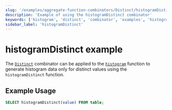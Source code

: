 ```yaml
---
slug: '/examples/aggregate-function-combinators/Distinct/histogramDistinct'
description: 'Example of using the histogramDistinct combinator'
keywords: ['histogram', 'distinct', 'combinator', 'examples', 'histogramDistinct']
sidebar_label: 'histogramDistinct'
---
```


# histogramDistinct example

The [`Distinct`](/sql-reference/aggregate-functions/combinators#-distinct) combinator can be applied to the [`histogram`](/sql-reference/aggregate-functions/parametric-functions#histogram) function to generate histogram data only for distinct values using the `histogramDistinct` function.

## Example Usage

```sql
SELECT histogramDistinct(value) FROM table;
```

